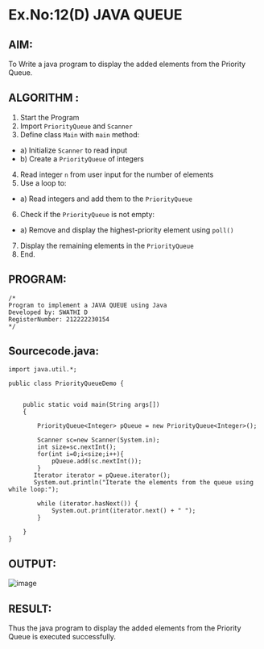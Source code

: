# Ex.No:12(D) JAVA QUEUE
## AIM:
To Write a java program to display the added elements from the Priority Queue.


## ALGORITHM :
1.	Start the Program
2.	Import `PriorityQueue` and `Scanner`
3.	Define class `Main` with `main` method:
-	a) Initialize `Scanner` to read input
-	b) Create a `PriorityQueue` of integers
4.	Read integer `n` from user input for the number of elements
5.	Use a loop to:
-	a) Read integers and add them to the `PriorityQueue`
6.	Check if the `PriorityQueue` is not empty:
-	a) Remove and display the highest-priority element using `poll()`
7.	Display the remaining elements in the `PriorityQueue`
8.	End.





## PROGRAM:
 ```
/*
Program to implement a JAVA QUEUE using Java
Developed by: SWATHI D
RegisterNumber: 212222230154
*/
```

## Sourcecode.java:
```
import java.util.*;

public class PriorityQueueDemo {
	

	public static void main(String args[])
	{
	
		PriorityQueue<Integer> pQueue = new PriorityQueue<Integer>();
        
	    Scanner sc=new Scanner(System.in);
	    int size=sc.nextInt();
	    for(int i=0;i<size;i++){
	        pQueue.add(sc.nextInt());
	    }
	   Iterator iterator = pQueue.iterator();
	   System.out.println("Iterate the elements from the queue using while loop:");
  
        while (iterator.hasNext()) {
            System.out.print(iterator.next() + " ");
        }
		
	}
}
```

## OUTPUT:

![image](https://github.com/user-attachments/assets/4f22db10-f5f0-4e7a-a4c7-8dda4f3e8fa2)


## RESULT:
Thus the java program to display the added elements from the Priority Queue is executed successfully.

